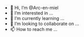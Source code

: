 - 👋 Hi, I’m @Arc-en-miel
- 👀 I’m interested in ...
- 🌱 I’m currently learning ...
- 💞️ I’m looking to collaborate on ...
- 📫 How to reach me ...

<!---
Arc-en-miel/Arc-en-miel is a ✨ special ✨ repository because its `README.md` (this file) appears on your GitHub profile.
You can click the Preview link to take a look at your changes.
--->
